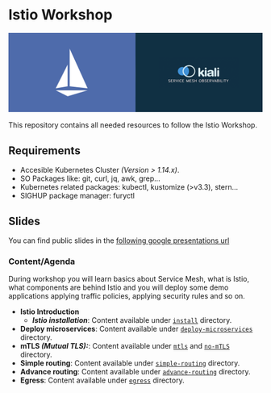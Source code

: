 # Istio Workshop

![Istio Kiali](./assets/istio-kiali.png)

This repository contains all needed resources to follow the Istio Workshop.

## Requirements

- Accesible Kubernetes Cluster *(Version > 1.14.x)*.
- SO Packages like: git, curl, jq, awk, grep...
- Kubernetes related packages: kubectl, kustomize (>v3.3), stern...
- SIGHUP package manager: furyctl

## Slides

You can find public slides in the
[following google presentations url](https://docs.google.com/presentation/d/1GgpOnSGY_UUa6dHfZ8k8QbfVitv1-QohjjL7n2RMwNo)

### Content/Agenda

During workshop you will learn basics about Service Mesh, what is Istio, what  components are behind Istio and
you will deploy some demo applications applying traffic policies, applying security rules and so on.

- **Istio Introduction**
    - ***Istio installation***: Content available under [`install`](./install) directory.
- **Deploy microservices**: Content available under [`deploy-microservices`](./deploy-microservices) directory.
- **mTLS *(Mutual TLS):***: Content available under [`mtls`](./mTLS) and [`no-mTLS`](./no-mTLS) directory.
- **Simple routing**: Content available under [`simple-routing`](./simple-routing) directory.
- **Advance routing**: Content available under [`advance-routing`](./advance-routing) directory.
- **Egress**: Content available under [`egress`](./egress) directory.

